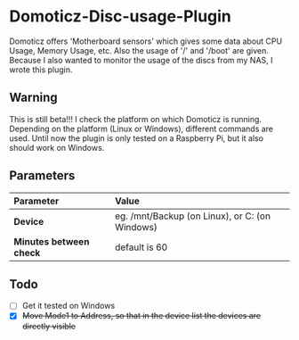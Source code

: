 # Domoticz-Disc-usage-Plugin
Domoticz offers 'Motherboard sensors' which gives some data about CPU Usage, Memory Usage, etc. Also the usage of '/' and '/boot' are given. Because I also wanted to monitor the usage of the discs from my NAS, I wrote this plugin.
## Warning
This is still beta!!!
I check the platform on which Domoticz is running. Depending on the platform (Linux or Windows), different commands are used. Until now the plugin is only tested on a Raspberry Pi, but it also should work on Windows.
## Parameters
| Parameter | Value |
| :--- | :--- |
| **Device**  | eg. /mnt/Backup (on Linux), or C: (on Windows) |
| **Minutes between check**  |  default is 60  |
## Todo
- [ ] Get it tested on Windows
- [x] ~~Move Mode1 to Address, so that in the device list the devices are directly visible~~
